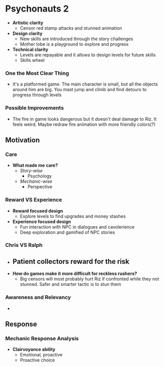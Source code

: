 # Psychonauts 2
- **Artistic clarity**
	- Censor red stamp attacks and stunned animation
- **Design clarity** 
	- New skills are introduced through the story challenges
	- Mother lobe is a playground to explore and progress
- **Technical clarity**
	- Levels are repayable and it allows to design levels for future skills 
	-  Skills wheel 

### One the Most Clear Thing
- It's a platformed game. The main character is small, but all the objects around him are big. You mast jump and climb and find detours to progress through levels

### Possible Improvements
- The fire in game looks dangerous but it doesn't deal damage to Riz. It feels weird. Maybe redraw fire animation with more friendly colors(?)  

## Motivation
### Care
- **What made me care?**
	- *Story-wise*
		- Psychology
	- *Mechanic-wise*
		- Perspective

### Reward VS Experience
- **Reward focused design**
	- Explore levels to find upgrades and money stashes 
- **Experience focused design**
	- Fun interaction with NPC in dialogues and cavolerience
	- Deep exploration and gamified of NPC stories 

### Chris VS Ralph
- **Patient collectors reward for the risk**
	-  
- **How do games make it more difficult for reckless rushers?**
	- Big censors will most probably hurt Riz if confronted while they not stunned. Safer and smarter tactic is to stun them

### Awareness and Relevancy
-


## Response
### Mechanic Response Analysis 
- **Clairvoyance ability** 
	- Emotional, proactive
	- Proactive choice

